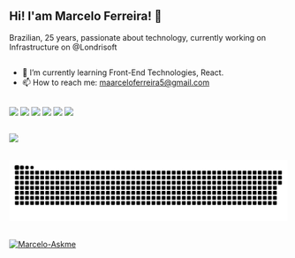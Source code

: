 ## Hi! I'am Marcelo Ferreira! 👋

Brazilian, 25 years, passionate about technology, currently working on Infrastructure on @Londrisoft

##
- 🌱 I’m currently learning Front-End Technologies, React.
- 📫 How to reach me: maarceloferreira5@gmail.com

##

<div> 
  <a href="https://www.instagram.com/maarceeloferreira/" target="_blank"><img src="https://img.shields.io/badge/-Instagram-%23E4405F?style=for-the-badge&logo=instagram&logoColor=white" target="_blank"></a>
  <a href = "mailto:maarceloferreira5@gmail.com"><img src="https://img.shields.io/badge/-Gmail-%23333?style=for-the-badge&logo=gmail&logoColor=white" target="_blank"></a>
  <a href="https://www.linkedin.com/in/fmarceelo/" target="_blank"><img src="https://img.shields.io/badge/-LinkedIn-%230077B5?style=for-the-badge&logo=linkedin&logoColor=white" target="_blank"></a> 
  <a href="https://www.facebook.com/f.marceelo/" target="_blank"><img src="https://img.shields.io/badge/Facebook-1877F2?style=for-the-badge&logo=facebook&logoColor=white" target="_blank"></a>
  <a href="https://steamcommunity.com/profiles/76561199074948231/" target="_blank"><img src="https://img.shields.io/badge/Steam-000000?style=for-the-badge&logo=steam&logoColor=white" target="_blank"></a>
  <a href="https://open.spotify.com/user/3147jdnr6gatyyutcgxzqi3pls3m" target="_blank"><img src="https://img.shields.io/badge/Spotify-1ED760?&style=for-the-badge&logo=spotify&logoColor=white" target="_blank"></a>  
</div>

##
<div> 
  <a href="https://github.com/MarceeloFerreira">
  <img height="180em" src="https://github-readme-stats.vercel.app/api?username=MarceeloFerreira&show_icons=true&theme=dark&include_all_commits=true&count_private=true"/>
</div>
  
##
  
![Snake animation](https://github.com/MarceeloFerreira/MarceeloFerreira/blob/output/github-contribution-grid-snake.svg)
  
##
  
<img align="center" alt="Marcelo-Askme" src="https://img.shields.io/badge/Ask%20me-anything-1abc9c.svg">
